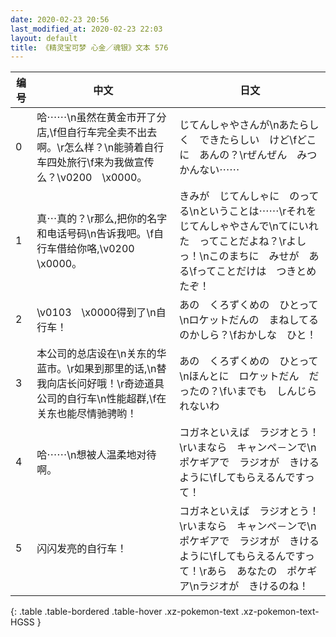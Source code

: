 ```yaml
---
date: 2020-02-23 20:56
last_modified_at: 2020-02-23 22:03
layout: default
title: 《精灵宝可梦 心金／魂银》文本 576
---
```

| 编号 | 中文 | 日文 |
| ---- | ---- | ---- |
| 0 | 哈⋯⋯\n虽然在黄金市开了分店,\f但自行车完全卖不出去啊。\r怎么样？\n能骑着自行车四处旅行\f来为我做宣传么？\v0200　\x0000。 | じてんしゃやさんが\nあたらしく　できたらしい　けど\fどこに　あんの？\rぜんぜん　みつかんない⋯⋯ |
| 1 | 真⋯真的？\r那么,把你的名字和电话号码\n告诉我吧。\f自行车借给你咯,\v0200　\x0000。 | きみが　じてんしゃに　のってる\nということは⋯⋯\rそれを　じてんしゃやさんで\nてにいれた　ってことだよね？\rよしっ！\nこのまちに　みせが　ある\fってことだけは　つきとめたぞ！ |
| 2 | \v0103　\x0000得到了\n自行车！ | あの　くろずくめの　ひとって\nロケットだんの　まねしてるのかしら？\fおかしな　ひと！ |
| 3 | 本公司的总店设在\n关东的华蓝市。\r如果到那里的话,\n替我向店长问好哦！\r奇迹道具公司的自行车\n性能超群,\f在关东也能尽情驰骋哟！ | あの　くろずくめの　ひとって\nほんとに　ロケットだん　だったの？\fいまでも　しんじられないわ |
| 4 | 哈⋯⋯\n想被人温柔地对待啊。 | コガネといえば　ラジオとう！\rいまなら　キャンペ－ンで\nポケギアで　ラジオが　きけるように\fしてもらえるんですって！ |
| 5 | 闪闪发亮的自行车！ | コガネといえば　ラジオとう！\rいまなら　キャンペ－ンで\nポケギアで　ラジオが　きけるように\fしてもらえるんですって！\rあら　あなたの　ポケギア\nラジオが　きけるのね！ |
{: .table .table-bordered .table-hover .xz-pokemon-text .xz-pokemon-text-HGSS }